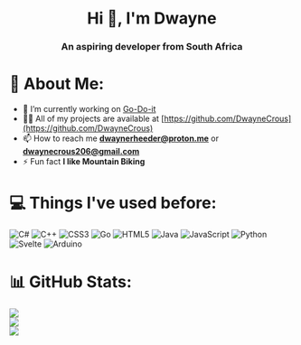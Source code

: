 <h1 align="center">Hi 👋, I'm Dwayne</h1>
<h3 align="center">An aspiring developer from South Africa</h3>

# 💫 About Me:
- 🔭 I’m currently working on [Go-Do-it](https://github.com/DwayneCrous/go-do-it)
- 👨‍💻 All of my projects are available at [https://github.com/DwayneCrous](https://github.com/DwayneCrous)
- 📫 How to reach me **dwaynerheeder@proton.me** or **dwaynecrous206@gmail.com**
- ⚡ Fun fact **I like Mountain Biking**

# 💻 Things I've used before:
![C#](https://img.shields.io/badge/c%23-%23239120.svg?style=for-the-badge&logo=csharp&logoColor=white) ![C++](https://img.shields.io/badge/c++-%2300599C.svg?style=for-the-badge&logo=c%2B%2B&logoColor=white) ![CSS3](https://img.shields.io/badge/css3-%231572B6.svg?style=for-the-badge&logo=css3&logoColor=white) ![Go](https://img.shields.io/badge/go-%2300ADD8.svg?style=for-the-badge&logo=go&logoColor=white) ![HTML5](https://img.shields.io/badge/html5-%23E34F26.svg?style=for-the-badge&logo=html5&logoColor=white) ![Java](https://img.shields.io/badge/java-%23ED8B00.svg?style=for-the-badge&logo=openjdk&logoColor=white) ![JavaScript](https://img.shields.io/badge/javascript-%23323330.svg?style=for-the-badge&logo=javascript&logoColor=%23F7DF1E) ![Python](https://img.shields.io/badge/python-3670A0?style=for-the-badge&logo=python&logoColor=ffdd54) ![Svelte](https://img.shields.io/badge/svelte-%23f1413d.svg?style=for-the-badge&logo=svelte&logoColor=white) ![Arduino](https://img.shields.io/badge/-Arduino-00979D?style=for-the-badge&logo=Arduino&logoColor=white)
# 📊 GitHub Stats:
![](https://github-readme-stats.vercel.app/api?username=DwayneCrous&theme=dark&hide_border=false&include_all_commits=true&count_private=true)<br/>
![](https://nirzak-streak-stats.vercel.app/?user=DwayneCrous&theme=dark&hide_border=false)<br/>
![](https://github-readme-stats.vercel.app/api/top-langs/?username=DwayneCrous&theme=dark&hide_border=false&include_all_commits=true&count_private=true&layout=compact)
